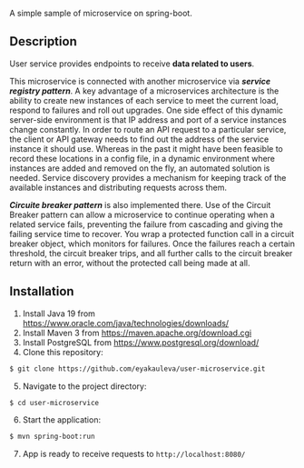 
A simple sample of microservice on spring-boot.

## Description

User service provides endpoints to receive **data related to users**.<br/>

This microservice is connected with another microservice via ***service registry pattern***. A key advantage of a microservices architecture is the ability to create new instances of each service to meet the current load, respond to failures and roll out upgrades. One side effect of this dynamic server-side environment is that IP address and port of a service instances change constantly. In order to route an API request to a particular service, the client or API gateway needs to find out the address of the service instance it should use. Whereas in the past it might have been feasible to record these locations in a config file, in a dynamic environment where instances are added and removed on the fly, an automated solution is needed. Service discovery provides a mechanism for keeping track of the available instances and distributing requests across them.

***Circuite breaker pattern*** is also implemented there. Use of the Circuit Breaker pattern can allow a microservice to continue operating when a related service fails, preventing the failure from cascading and giving the failing service time to recover. You wrap a protected function call in a circuit breaker object, which monitors for failures. Once the failures reach a certain threshold, the circuit breaker trips, and all further calls to the circuit breaker return with an error, without the protected call being made at all. 

## Installation

1. Install Java 19 from https://www.oracle.com/java/technologies/downloads/
2. Install Maven 3 from https://maven.apache.org/download.cgi
3. Install PostgreSQL from https://www.postgresql.org/download/
4. Clone this repository:
```bash
$ git clone https://github.com/eyakauleva/user-microservice.git
```
5. Navigate to the project directory:
```bash
$ cd user-microservice
```
6. Start the application:
```bash
$ mvn spring-boot:run
```
7. App is ready to receive requests to ```http://localhost:8080/```


